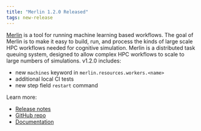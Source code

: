 ```yaml
---
title: "Merlin 1.2.0 Released"
tags: new-release
---
```


[Merlin](https://github.com/LLNL/merlin) is a tool for running machine learning based workflows. The goal of Merlin is to make it easy to build, run, and process the kinds of large scale HPC workflows needed for cognitive simulation. Merlin is a distributed task queuing system, designed to allow complex HPC workflows to scale to large numbers of simulations. v1.2.0 includes:
- new `machines` keyword in `merlin.resources.workers.<name>`
- additional local CI tests
- new step field `restart` command

Learn more:
- [Release notes](https://github.com/LLNL/merlin/releases/tag/1.2.0)
- [GitHub repo](https://github.com/LLNL/merlin)
- [Documentation](hhttps://merlin.readthedocs.io/en/latest/)
